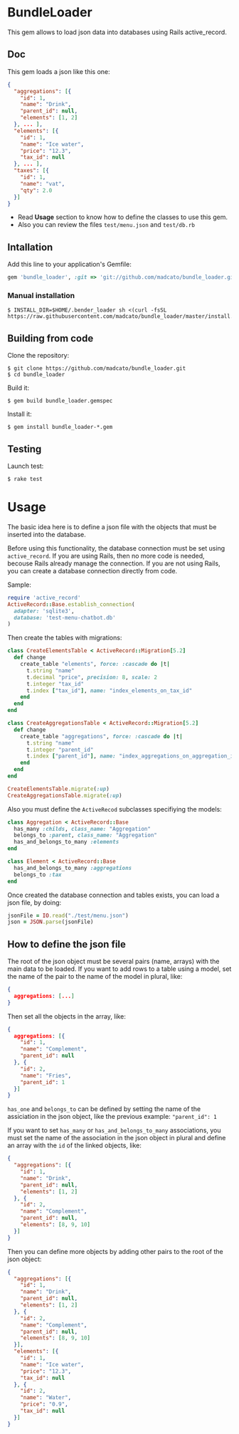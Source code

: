 # BundleLoader

This gem allows to load json data into databases using Rails active_record.

## Doc 

This gem loads a json like this one:
```json
{
  "aggregations": [{
    "id": 1,
    "name": "Drink",
    "parent_id": null,
    "elements": [1, 2]
  }, ... ],
  "elements": [{
    "id": 1,
    "name": "Ice water",
    "price": "12.3",
    "tax_id": null
  }, ... ],
  "taxes": [{
    "id": 1,
    "name": "vat",
    "qty": 2.0
  }]
}
```

- Read **Usage** section to know how to define the classes to use this gem.
- Also you can review the files `test/menu.json` and `test/db.rb`

## Intallation 

Add this line to your application's Gemfile:

```ruby
gem 'bundle_loader', :git => 'git://github.com/madcato/bundle_loader.git'
```

### Manual installation

    $ INSTALL_DIR=$HOME/.bender_loader sh <(curl -fsSL https://raw.githubusercontent.com/madcato/bundle_loader/master/install.sh)

## Building from code

Clone the repository:

    $ git clone https://github.com/madcato/bundle_loader.git
    $ cd bundle_loader

Build it:

    $ gem build bundle_loader.gemspec

Install it:

    $ gem install bundle_loader-*.gem

## Testing

Launch test:

    $ rake test

# Usage

The basic idea here is to define a json file with the objects that must be inserted into the database.

Before using this functionality, the database connection must be set using `active_record`. If you are using Rails, then no more code is needed, becouse Rails already manage the connection. If you are not using Rails, you can create a database connection directly from code.

Sample:

```ruby
require 'active_record'
ActiveRecord::Base.establish_connection(
  adapter: 'sqlite3',
  database: 'test-menu-chatbot.db'
)
```
Then create the tables with migrations:

```ruby
class CreateElementsTable < ActiveRecord::Migration[5.2]
  def change
    create_table "elements", force: :cascade do |t|
      t.string "name"
      t.decimal "price", precision: 8, scale: 2
      t.integer "tax_id"
      t.index ["tax_id"], name: "index_elements_on_tax_id"
    end
  end
end

class CreateAggregationsTable < ActiveRecord::Migration[5.2]
  def change
    create_table "aggregations", force: :cascade do |t|
      t.string "name"
      t.integer "parent_id"
      t.index ["parent_id"], name: "index_aggregations_on_aggregation_id"
    end
  end
end

CreateElementsTable.migrate(:up)
CreateAggregationsTable.migrate(:up)
```

Also you must define the `ActiveRecod` subclasses specifiying the models:

```ruby
class Aggregation < ActiveRecord::Base
  has_many :childs, class_name: "Aggregation"
  belongs_to :parent, class_name: "Aggregation"
  has_and_belongs_to_many :elements
end

class Element < ActiveRecord::Base
  has_and_belongs_to_many :aggregations
  belongs_to :tax
end
```

Once created the database connection and tables exists, you can load a json file, by doing:

```ruby
jsonFile = IO.read("./test/menu.json")
json = JSON.parse(jsonFile)
```

## How to define the json file

The root of the json object must be several pairs (name, arrays) with the main data to be loaded. If you want to add rows to a table using a model, set the name of the pair to the name of the model in plural, like:

```json
{
  aggregations: [...]
}
```

Then set all the objects in the array, like:

```json
{
  aggregations: [{
    "id": 1,
    "name": "Complement",
    "parent_id": null
  }, {
    "id": 2,
    "name": "Fries",
    "parent_id": 1
  }]
}
```

`has_one` and `belongs_to` can be defined by setting the name of the assiciation in the json object, like the previous example: `"parent_id": 1`

If you want to set `has_many` or `has_and_belongs_to_many` associations, you must set the name of the association in the json object in plural and define an array with the `id` of the linked objects, like:

```json
{
  "aggregations": [{
    "id": 1,
    "name": "Drink",
    "parent_id": null,
    "elements": [1, 2]
  }, {
    "id": 2,
    "name": "Complement",
    "parent_id": null,
    "elements": [8, 9, 10]
  }]
}
```

Then you can define more objects by adding other pairs to the root of the json object:

```json
{
  "aggregations": [{
    "id": 1,
    "name": "Drink",
    "parent_id": null,
    "elements": [1, 2]
  }, {
    "id": 2,
    "name": "Complement",
    "parent_id": null,
    "elements": [8, 9, 10]
  }],
  "elements": [{
    "id": 1,
    "name": "Ice water",
    "price": "12.3",
    "tax_id": null
  }, {
    "id": 2,
    "name": "Water",
    "price": "0.9",
    "tax_id": null
  }]
}
```
